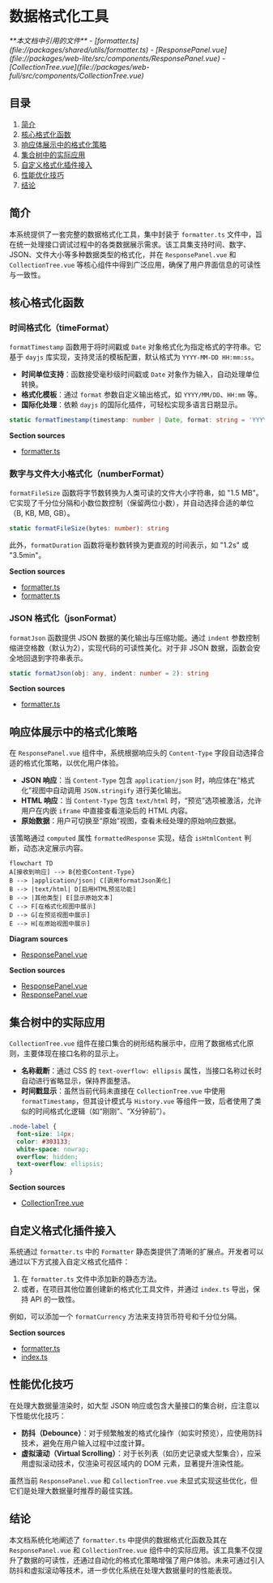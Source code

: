 # 数据格式化工具

<cite>
**本文档中引用的文件**  
- [formatter.ts](file://packages/shared/utils/formatter.ts)
- [ResponsePanel.vue](file://packages/web-lite/src/components/ResponsePanel.vue)
- [CollectionTree.vue](file://packages/web-full/src/components/CollectionTree.vue)
</cite>

## 目录
1. [简介](#简介)
2. [核心格式化函数](#核心格式化函数)
3. [响应体展示中的格式化策略](#响应体展示中的格式化策略)
4. [集合树中的实际应用](#集合树中的实际应用)
5. [自定义格式化插件接入](#自定义格式化插件接入)
6. [性能优化技巧](#性能优化技巧)
7. [结论](#结论)

## 简介
本系统提供了一套完整的数据格式化工具，集中封装于 `formatter.ts` 文件中，旨在统一处理接口调试过程中的各类数据展示需求。该工具集支持时间、数字、JSON、文件大小等多种数据类型的格式化，并在 `ResponsePanel.vue` 和 `CollectionTree.vue` 等核心组件中得到广泛应用，确保了用户界面信息的可读性与一致性。

## 核心格式化函数

### 时间格式化（timeFormat）
`formatTimestamp` 函数用于将时间戳或 `Date` 对象格式化为指定格式的字符串。它基于 `dayjs` 库实现，支持灵活的模板配置，默认格式为 `YYYY-MM-DD HH:mm:ss`。

- **时间单位支持**：函数接受毫秒级时间戳或 `Date` 对象作为输入，自动处理单位转换。
- **格式化模板**：通过 `format` 参数自定义输出格式，如 `YYYY/MM/DD`、`HH:mm` 等。
- **国际化处理**：依赖 `dayjs` 的国际化插件，可轻松实现多语言日期显示。

```typescript
static formatTimestamp(timestamp: number | Date, format: string = 'YYYY-MM-DD HH:mm:ss'): string
```

**Section sources**
- [formatter.ts](file://packages/shared/utils/formatter.ts#L18-L20)

### 数字与文件大小格式化（numberFormat）
`formatFileSize` 函数将字节数转换为人类可读的文件大小字符串，如 "1.5 MB"。它实现了千分位分隔和小数位数控制（保留两位小数），并自动选择合适的单位（B, KB, MB, GB）。

```typescript
static formatFileSize(bytes: number): string
```

此外，`formatDuration` 函数将毫秒数转换为更直观的时间表示，如 "1.2s" 或 "3.5min"。

**Section sources**
- [formatter.ts](file://packages/shared/utils/formatter.ts#L4-L10)
- [formatter.ts](file://packages/shared/utils/formatter.ts#L12-L14)

### JSON 格式化（jsonFormat）
`formatJson` 函数提供 JSON 数据的美化输出与压缩功能。通过 `indent` 参数控制缩进空格数（默认为2），实现代码的可读性美化。对于非 JSON 数据，函数会安全地回退到字符串表示。

```typescript
static formatJson(obj: any, indent: number = 2): string
```

**Section sources**
- [formatter.ts](file://packages/shared/utils/formatter.ts#L22-L28)

## 响应体展示中的格式化策略

在 `ResponsePanel.vue` 组件中，系统根据响应头的 `Content-Type` 字段自动选择合适的格式化策略，以优化用户体验。

- **JSON 响应**：当 `Content-Type` 包含 `application/json` 时，响应体在“格式化”视图中自动调用 `JSON.stringify` 进行美化输出。
- **HTML 响应**：当 `Content-Type` 包含 `text/html` 时，“预览”选项被激活，允许用户在内嵌 `iframe` 中直接查看渲染后的 HTML 内容。
- **原始数据**：用户可切换至“原始”视图，查看未经处理的原始响应数据。

该策略通过 `computed` 属性 `formattedResponse` 实现，结合 `isHtmlContent` 判断，动态决定展示内容。

```mermaid
flowchart TD
A[接收到响应] --> B{检查Content-Type}
B --> |application/json| C[调用formatJson美化]
B --> |text/html| D[启用HTML预览功能]
B --> |其他类型| E[显示原始文本]
C --> F[在格式化视图中展示]
D --> G[在预览视图中展示]
E --> H[在原始视图中展示]
```

**Diagram sources**
- [ResponsePanel.vue](file://packages/web-lite/src/components/ResponsePanel.vue#L289-L307)

**Section sources**
- [ResponsePanel.vue](file://packages/web-lite/src/components/ResponsePanel.vue#L289-L307)
- [ResponsePanel.vue](file://packages/web-lite/src/components/ResponsePanel.vue#L78-L113)

## 集合树中的实际应用

`CollectionTree.vue` 组件在接口集合的树形结构展示中，应用了数据格式化原则，主要体现在接口名称的显示上。

- **名称截断**：通过 CSS 的 `text-overflow: ellipsis` 属性，当接口名称过长时自动进行省略显示，保持界面整洁。
- **时间戳显示**：虽然当前代码未直接在 `CollectionTree.vue` 中使用 `formatTimestamp`，但其设计模式与 `History.vue` 等组件一致，后者使用了类似的时间格式化逻辑（如“刚刚”、“X分钟前”）。

```css
.node-label {
  font-size: 14px;
  color: #303133;
  white-space: nowrap;
  overflow: hidden;
  text-overflow: ellipsis;
}
```

**Section sources**
- [CollectionTree.vue](file://packages/web-full/src/components/CollectionTree.vue#L158-L164)

## 自定义格式化插件接入

系统通过 `formatter.ts` 中的 `Formatter` 静态类提供了清晰的扩展点。开发者可以通过以下方式接入自定义格式化插件：

1. 在 `formatter.ts` 文件中添加新的静态方法。
2. 或者，在项目其他位置创建新的格式化工具文件，并通过 `index.ts` 导出，保持 API 的一致性。

例如，可以添加一个 `formatCurrency` 方法来支持货币符号和千分位分隔。

**Section sources**
- [formatter.ts](file://packages/shared/utils/formatter.ts#L0-L54)
- [index.ts](file://packages/shared/utils/index.ts#L0-L3)

## 性能优化技巧

在处理大数据量渲染时，如大型 JSON 响应或包含大量接口的集合树，应注意以下性能优化技巧：

- **防抖（Debounce）**：对于频繁触发的格式化操作（如实时预览），应使用防抖技术，避免在用户输入过程中过度计算。
- **虚拟滚动（Virtual Scrolling）**：对于长列表（如历史记录或大型集合），应采用虚拟滚动技术，仅渲染可视区域内的 DOM 元素，显著提升渲染性能。

虽然当前 `ResponsePanel.vue` 和 `CollectionTree.vue` 未显式实现这些优化，但它们是处理大数据量时推荐的最佳实践。

## 结论
本文档系统化地阐述了 `formatter.ts` 中提供的数据格式化函数及其在 `ResponsePanel.vue` 和 `CollectionTree.vue` 组件中的实际应用。该工具集不仅提升了数据的可读性，还通过自动化的格式化策略增强了用户体验。未来可通过引入防抖和虚拟滚动等技术，进一步优化系统在处理大数据量时的性能表现。